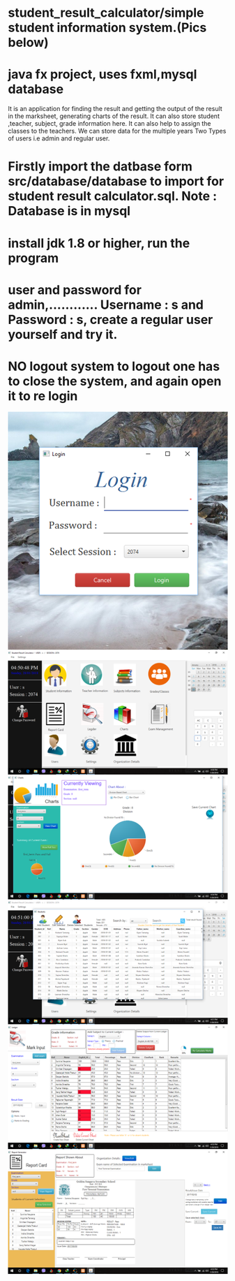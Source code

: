 # student_result_calculator/simple student information system.(Pics below) 
# java fx project, uses fxml,mysql database
It is an application for finding the result and getting the output of the result in the marksheet, generating charts of the result. 
It can also store student ,teacher, subject, grade information here.
It can also help to assign the classes to the teachers.
We can store data for the multiple years
Two Types of users i.e admin and regular user.
# Firstly import the datbase form src/database/database to import for student result calculator.sql. Note : Database is in mysql
# install jdk 1.8 or higher, run the program
# user and password for admin,............ Username : s and Password : s, create a regular user yourself and try it. 
# NO logout system to logout one has to close the system, and again open it to re login

![alt tag](27479696_1572836782795442_1292160512_o.png)
![alt tag](27537648_1572835916128862_1210621890_o.png)
![alt tag](27479691_1572836816128772_1600974077_o.png)
![alt tag](27480152_1572835642795556_393322949_o.png)
![alt tag](27534873_1572836806128773_2084044094_o.png)
![alt tag](27535289_1572836776128776_2126156934_o.png)

